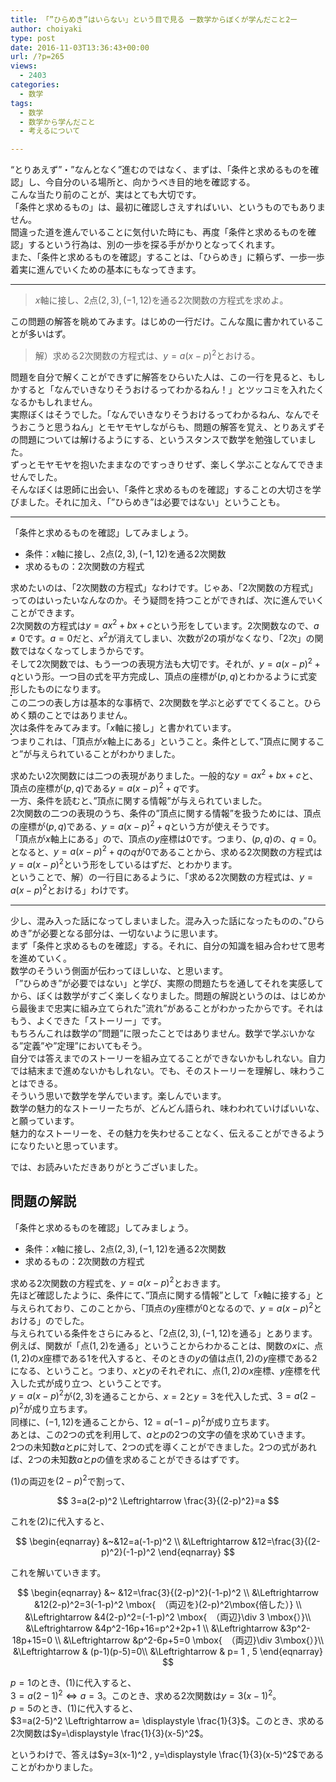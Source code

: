 ```yaml
---
title: 「”ひらめき”はいらない」という目で見る ー数学からぼくが学んだこと2ー
author: choiyaki
type: post
date: 2016-11-03T13:36:43+00:00
url: /?p=265
views:
  - 2403
categories:
  - 数学
tags:
  - 数学
  - 数学から学んだこと
  - 考えるについて

---
```

&#8220;とりあえず&#8221;・&#8221;なんとなく&#8221;進むのではなく、まずは、「条件と求めるものを確認」し、今自分のいる場所と、向かうべき目的地を確認する。  
こんな当たり前のことが、実はとても大切です。  
「条件と求めるもの」は、最初に確認しさえすればいい、というものでもありません。  
間違った道を進んでいることに気付いた時にも、再度「条件と求めるものを確認」するという行為は、別の一歩を探る手がかりとなってくれます。  
また、「条件と求めるものを確認」することは、「ひらめき」に頼らず、一歩一歩着実に進んでいくための基本にもなってきます。

* * *

> $x$軸に接し、$2$点$(2, 3), (-1, 12)$を通る2次関数の方程式を求めよ。 

この問題の解答を眺めてみます。はじめの一行だけ。こんな風に書かれていることが多いはず。

> 解）求める2次関数の方程式は、$y=a(x-p)^2$とおける。 

問題を自分で解くことができずに解答をひらいた人は、この一行を見ると、もしかすると「なんでいきなりそうおけるってわかるねん！」とツッコミを入れたくなるかもしれません。  
実際ぼくはそうでした。「なんでいきなりそうおけるってわかるねん、なんでそうおこうと思うねん」とモヤモヤしながらも、問題の解答を覚え、とりあえずその問題については解けるようにする、というスタンスで数学を勉強していました。  
ずっとモヤモヤを抱いたままなのですっきりせず、楽しく学ぶことなんてできませんでした。  
そんなぼくは恩師に出会い、「条件と求めるものを確認」することの大切さを学びました。それに加え、「”ひらめき”は必要ではない」ということも。

* * *

「条件と求めるものを確認」してみましょう。

  * 条件：$x$軸に接し、$2$点$(2, 3), (-1, 12)$を通る2次関数
  * 求めるもの：2次関数の方程式

求めたいのは、「2次関数の方程式」なわけです。じゃあ、「2次関数の方程式」ってのはいったいなんなのか。そう疑問を持つことができれば、次に進んでいくことができます。  
2次関数の方程式は$y=ax^2+bx+c$という形をしています。2次関数なので、$a \neq 0$です。$a=0$だと、$x^2$が消えてしまい、次数が$2$の項がなくなり、「2次」の関数ではなくなってしまうからです。  
そして2次関数では、もう一つの表現方法も大切です。それが、$y=a(x-p)^2+q$という形。一つ目の式を平方完成し、頂点の座標が$(p, q)$とわかるように式変形したものになります。  
<a href="https://www.flickr.com/photos/57988299@N08/30710878025" target="_blank" rel="nofollow"><img src="https://i2.wp.com/farm6.static.flickr.com/5604/30710878025_3a5c4987e4.jpg?w=660" alt="" title="IMG_2646 by choiyaki, on Flickr" style="border: 1px solid black;" data-recalc-dims="1" /></a>  
この二つの表し方は基本的な事柄で、2次関数を学ぶと必ずでてくること。ひらめく類のことではありません。  
次は条件をみてみます。「$x$軸に接し」と書かれています。  
<a href="https://www.flickr.com/photos/57988299@N08/30710878675" target="_blank" rel="nofollow"><img src="https://i0.wp.com/farm6.static.flickr.com/5536/30710878675_f59f319611.jpg?w=660" alt="" title="IMG_2647 by choiyaki, on Flickr" style="border: 1px solid black;" data-recalc-dims="1" /></a>  
つまりこれは、「頂点が$x$軸上にある」ということ。条件として、”頂点に関すること”が与えられていることがわかりました。

求めたい2次関数には二つの表現がありました。一般的な$y=ax^2+bx+c$と、頂点の座標が$(p, q)$である$y=a(x-p)^2+q$です。  
一方、条件を読むと、”頂点に関する情報”が与えられていました。  
2次関数の二つの表現のうち、条件の”頂点に関する情報”を扱うためには、頂点の座標が$(p, q)$である、$y=a(x-p)^2+q$という方が使えそうです。  
「頂点が$x$軸上にある」ので、頂点の$y$座標は$0$です。つまり、$(p, q)$の、$q=0$。  
となると、$y=a(x-p)^2+q$の$q$が$0$であることから、求める2次関数の方程式は$y=a(x-p)^2$という形をしているはずだ、とわかります。  
ということで、解）の一行目にあるように、「求める2次関数の方程式は、$y=a(x-p)^2$とおける」わけです。

* * *

少し、混み入った話になってしまいました。混み入った話になったものの、”ひらめき”が必要となる部分は、一切ないように思います。  
まず「条件と求めるものを確認」する。それに、自分の知識を組み合わせて思考を進めていく。  
数学のそういう側面が伝わってほしいな、と思います。  
「”ひらめき”が必要ではない」と学び、実際の問題たちを通してそれを実感してから、ぼくは数学がすごく楽しくなりました。問題の解説というのは、はじめから最後まで忠実に組み立てられた”流れ”があることがわかったからです。それはもう、よくできた「ストーリー」です。  
もちろんこれは数学の”問題”に限ったことではありません。数学で学ぶいかなる”定義”や”定理”においてもそう。  
自分では答えまでのストーリーを組み立てることができないかもしれない。自力では結末まで進めないかもしれない。でも、そのストーリーを理解し、味わうことはできる。  
そういう思いで数学を学んでいます。楽しんでいます。  
数学の魅力的なストーリーたちが、どんどん語られ、味わわれていけばいいな、と願っています。  
魅力的なストーリーを、その魅力を失わせることなく、伝えることができるようになりたいと思っています。

では、お読みいただきありがとうございました。

## 問題の解説

「条件と求めるものを確認」してみましょう。

  * 条件：$x$軸に接し、$2$点$(2, 3), (-1, 12)$を通る2次関数
  * 求めるもの：2次関数の方程式

求める2次関数の方程式を、$y=a(x-p)^2$とおきます。  
先ほど確認したように、条件にて、”頂点に関する情報”として「$x$軸に接する」と与えられており、このことから、「頂点の$y$座標が$0$となるので、$y=a(x-p)^2$とおける」のでした。  
与えられている条件をさらにみると、「$2$点$(2, 3), (-1, 12)$を通る」とあります。  
例えば、関数が「点$(1, 2)$を通る」ということからわかることは、関数の$x$に、点$(1, 2)$の$x$座標である$1$を代入すると、そのときの$y$の値は点$(1, 2)$の$y$座標である$2$になる、ということ。つまり、$x$と$y$のそれぞれに、点$(1, 2)$の$x$座標、$y$座標を代入した式が成り立つ、ということです。  
$y=a(x-p)^2$が$(2, 3)$を通ることから、$x=2$と$y=3$を代入した式、$3=a(2-p)^2$が成り立ちます。  
同様に、$(-1, 12)$を通ることから、$12=a(-1-p)^2$が成り立ちます。  
あとは、この2つの式を利用して、$a$と$p$の2つの文字の値を求めていきます。  
2つの未知数$a$と$p$に対して、2つの式を導くことができました。2つの式があれば、2つの未知数$a$と$p$の値を求めることができるはずです。



(1)の両辺を$(2-p)^2$で割って、

$$  
3=a(2-p)^2 \Leftrightarrow \frac{3}{(2-p)^2}=a  
$$

これを(2)に代入すると、

$$  
\begin{eqnarray}  
&~&12=a(-1-p)^2 \\  
&\Leftrightarrow &12=\frac{3}{(2-p)^2}(-1-p)^2  
\end{eqnarray}  
$$

これを解いていきます。

$$  
\begin{eqnarray}  
&~ &12=\frac{3}{(2-p)^2}(-1-p)^2 \\  
&\Leftrightarrow &12(2-p)^2=3(-1-p)^2 \mbox{　（両辺を}(2-p)^2\mbox{倍した）} \\  
&\Leftrightarrow &4(2-p)^2=(-1-p)^2 \mbox{　（両辺}\div 3 \mbox{）}\\  
&\Leftrightarrow &4p^2-16p+16=p^2+2p+1 \\  
&\Leftrightarrow &3p^2-18p+15=0 \\  
&\Leftrightarrow &p^2-6p+5=0 \mbox{　（両辺}\div 3\mbox{）}\\  
&\Leftrightarrow & (p-1)(p-5)=0\\  
&\Leftrightarrow & p= 1 , 5  
\end{eqnarray}  
$$

$p=1$のとき、(1)に代入すると、  
$3=a(2-1)^2 \Leftrightarrow a=3$。このとき、求める2次関数は$y=3(x-1)^2$。  
$p=5$のとき、(1)に代入すると、  
$3=a(2-5)^2 \Leftrightarrow a= \displaystyle \frac{1}{3}$。このとき、求める2次関数は$y=\displaystyle \frac{1}{3}(x-5)^2$。

というわけで、答えは$y=3(x-1)^2 , y=\displaystyle \frac{1}{3}(x-5)^2$であることがわかりました。
